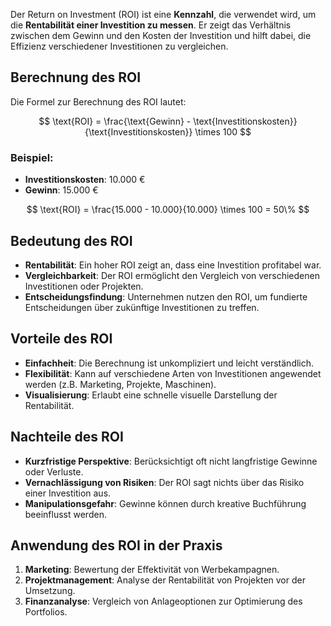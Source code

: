 Der Return on Investment (ROI) ist eine **Kennzahl**, die verwendet wird, um die **Rentabilität einer Investition zu messen**. Er zeigt das Verhältnis zwischen dem Gewinn und den Kosten der Investition und hilft dabei, die Effizienz verschiedener Investitionen zu vergleichen.

## Berechnung des ROI
Die Formel zur Berechnung des ROI lautet:

$$
\text{ROI} = \frac{\text{Gewinn} - \text{Investitionskosten}}{\text{Investitionskosten}} \times 100
$$

### Beispiel:
- **Investitionskosten**: 10.000 €
- **Gewinn**: 15.000 €

$$
\text{ROI} = \frac{15.000 - 10.000}{10.000} \times 100 = 50\%
$$

## Bedeutung des ROI
- **Rentabilität**: Ein hoher ROI zeigt an, dass eine Investition profitabel war.
- **Vergleichbarkeit**: Der ROI ermöglicht den Vergleich von verschiedenen Investitionen oder Projekten.
- **Entscheidungsfindung**: Unternehmen nutzen den ROI, um fundierte Entscheidungen über zukünftige Investitionen zu treffen.

## Vorteile des ROI
- **Einfachheit**: Die Berechnung ist unkompliziert und leicht verständlich.
- **Flexibilität**: Kann auf verschiedene Arten von Investitionen angewendet werden (z.B. Marketing, Projekte, Maschinen).
- **Visualisierung**: Erlaubt eine schnelle visuelle Darstellung der Rentabilität.

## Nachteile des ROI
- **Kurzfristige Perspektive**: Berücksichtigt oft nicht langfristige Gewinne oder Verluste.
- **Vernachlässigung von Risiken**: Der ROI sagt nichts über das Risiko einer Investition aus.
- **Manipulationsgefahr**: Gewinne können durch kreative Buchführung beeinflusst werden.

## Anwendung des ROI in der Praxis
1. **Marketing**: Bewertung der Effektivität von Werbekampagnen.
2. **Projektmanagement**: Analyse der Rentabilität von Projekten vor der Umsetzung.
3. **Finanzanalyse**: Vergleich von Anlageoptionen zur Optimierung des Portfolios.
